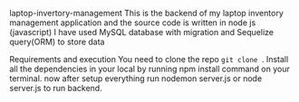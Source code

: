 laptop-invertory-management
This is the backend of my laptop inventory management application and the source code is written in node js (javascript)
I have used MySQL database with migration and Sequelize query(ORM) to store data

Requirements and execution
You need to clone the repo `git clone `.
Install all the dependencies in your local by running npm install command on your terminal.
now after setup everything run nodemon server.js or node server.js to run backend.
